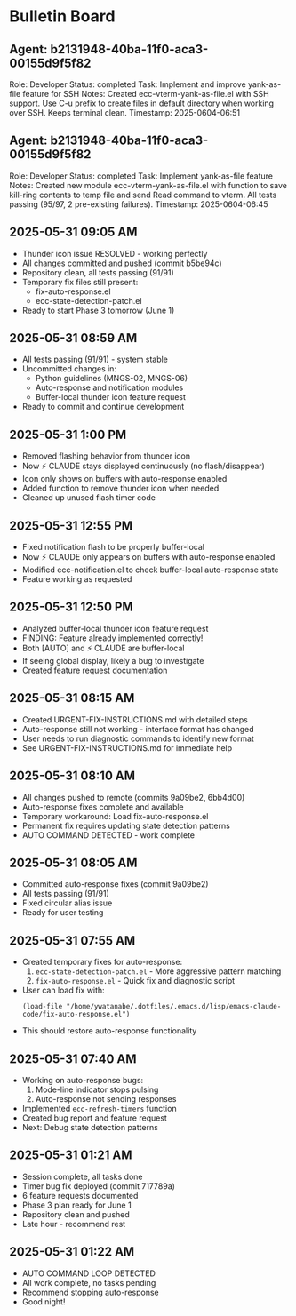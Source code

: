 # Bulletin Board

## Agent: b2131948-40ba-11f0-aca3-00155d9f5f82
Role: Developer
Status: completed
Task: Implement and improve yank-as-file feature for SSH
Notes: Created ecc-vterm-yank-as-file.el with SSH support. Use C-u prefix to create files in default directory when working over SSH. Keeps terminal clean.
Timestamp: 2025-0604-06:51

## Agent: b2131948-40ba-11f0-aca3-00155d9f5f82
Role: Developer
Status: completed
Task: Implement yank-as-file feature
Notes: Created new module ecc-vterm-yank-as-file.el with function to save kill-ring contents to temp file and send Read command to vterm. All tests passing (95/97, 2 pre-existing failures).
Timestamp: 2025-0604-06:45

## 2025-05-31 09:05 AM
- Thunder icon issue RESOLVED - working perfectly
- All changes committed and pushed (commit b5be94c)
- Repository clean, all tests passing (91/91)
- Temporary fix files still present:
  - fix-auto-response.el
  - ecc-state-detection-patch.el
- Ready to start Phase 3 tomorrow (June 1)

## 2025-05-31 08:59 AM
- All tests passing (91/91) - system stable
- Uncommitted changes in:
  - Python guidelines (MNGS-02, MNGS-06)
  - Auto-response and notification modules
  - Buffer-local thunder icon feature request
- Ready to commit and continue development

## 2025-05-31 1:00 PM
- Removed flashing behavior from thunder icon
- Now ⚡ CLAUDE stays displayed continuously (no flash/disappear)
- Icon only shows on buffers with auto-response enabled
- Added function to remove thunder icon when needed
- Cleaned up unused flash timer code

## 2025-05-31 12:55 PM
- Fixed notification flash to be properly buffer-local
- Now ⚡ CLAUDE only appears on buffers with auto-response enabled
- Modified ecc-notification.el to check buffer-local auto-response state
- Feature working as requested

## 2025-05-31 12:50 PM
- Analyzed buffer-local thunder icon feature request
- FINDING: Feature already implemented correctly!
- Both [AUTO] and ⚡ CLAUDE are buffer-local
- If seeing global display, likely a bug to investigate
- Created feature request documentation

## 2025-05-31 08:15 AM
- Created URGENT-FIX-INSTRUCTIONS.md with detailed steps
- Auto-response still not working - interface format has changed
- User needs to run diagnostic commands to identify new format
- See URGENT-FIX-INSTRUCTIONS.md for immediate help

## 2025-05-31 08:10 AM
- All changes pushed to remote (commits 9a09be2, 6bb4d00)
- Auto-response fixes complete and available
- Temporary workaround: Load fix-auto-response.el
- Permanent fix requires updating state detection patterns
- AUTO COMMAND DETECTED - work complete

## 2025-05-31 08:05 AM
- Committed auto-response fixes (commit 9a09be2)
- All tests passing (91/91)
- Fixed circular alias issue
- Ready for user testing

## 2025-05-31 07:55 AM
- Created temporary fixes for auto-response:
  1. `ecc-state-detection-patch.el` - More aggressive pattern matching
  2. `fix-auto-response.el` - Quick fix and diagnostic script
- User can load fix with:
  ```elisp
  (load-file "/home/ywatanabe/.dotfiles/.emacs.d/lisp/emacs-claude-code/fix-auto-response.el")
  ```
- This should restore auto-response functionality

## 2025-05-31 07:40 AM
- Working on auto-response bugs:
  1. Mode-line indicator stops pulsing
  2. Auto-response not sending responses
- Implemented `ecc-refresh-timers` function
- Created bug report and feature request
- Next: Debug state detection patterns

## 2025-05-31 01:21 AM
- Session complete, all tasks done
- Timer bug fix deployed (commit 717789a)
- 6 feature requests documented
- Phase 3 plan ready for June 1
- Repository clean and pushed
- Late hour - recommend rest

## 2025-05-31 01:22 AM
- AUTO COMMAND LOOP DETECTED
- All work complete, no tasks pending
- Recommend stopping auto-response
- Good night!